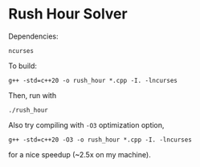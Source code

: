 # Rush Hour Solver

Dependencies:
```
ncurses
```

To build:
```
g++ -std=c++20 -o rush_hour *.cpp -I. -lncurses
```

Then, run with
```
./rush_hour
```

Also try compiling with `-O3` optimization option,
```
g++ -std=c++20 -O3 -o rush_hour *.cpp -I. -lncurses
```
for a nice speedup (~2.5x on my machine).

